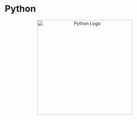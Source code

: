 # Python

<p align="center">
  <img  width="300 src="https://github.com/user-attachments/assets/f4350c1f-a60c-4824-a280-dfebed670146" width="500" alt="Python Logo">
</p>
